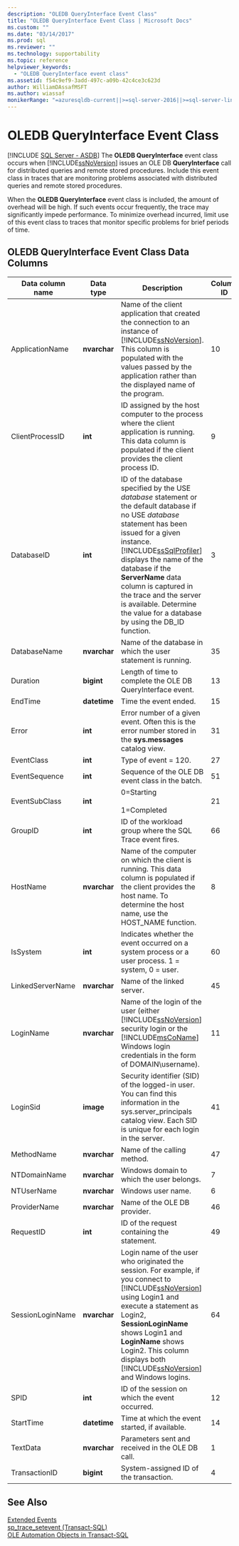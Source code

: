 ```yaml
---
description: "OLEDB QueryInterface Event Class"
title: "OLEDB QueryInterface Event Class | Microsoft Docs"
ms.custom: ""
ms.date: "03/14/2017"
ms.prod: sql
ms.reviewer: ""
ms.technology: supportability
ms.topic: reference
helpviewer_keywords: 
  - "OLEDB QueryInterface event class"
ms.assetid: f54c9ef9-3add-497c-a09b-42c4ce3c623d
author: WilliamDAssafMSFT
ms.author: wiassaf
monikerRange: "=azuresqldb-current||>=sql-server-2016||>=sql-server-linux-2017||=azuresqldb-mi-current"
---
```

# OLEDB QueryInterface Event Class
[!INCLUDE [SQL Server - ASDB](../../includes/applies-to-version/sql-asdb.md)]
  The **OLEDB QueryInterface** event class occurs when [!INCLUDE[ssNoVersion](../../includes/ssnoversion-md.md)] issues an OLE DB **QueryInterface** call for distributed queries and remote stored procedures. Include this event class in traces that are monitoring problems associated with distributed queries and remote stored procedures.  
  
 When the **OLEDB QueryInterface** event class is included, the amount of overhead will be high. If such events occur frequently, the trace may significantly impede performance. To minimize overhead incurred, limit use of this event class to traces that monitor specific problems for brief periods of time.  
  
## OLEDB QueryInterface Event Class Data Columns  
  
|Data column name|Data type|Description|Column ID|Filterable|  
|----------------------|---------------|-----------------|---------------|----------------|  
|ApplicationName|**nvarchar**|Name of the client application that created the connection to an instance of [!INCLUDE[ssNoVersion](../../includes/ssnoversion-md.md)]. This column is populated with the values passed by the application rather than the displayed name of the program.|10|Yes|  
|ClientProcessID|**int**|ID assigned by the host computer to the process where the client application is running. This data column is populated if the client provides the client process ID.|9|Yes|  
|DatabaseID|**int**|ID of the database specified by the USE *database* statement or the default database if no USE *database* statement has been issued for a given instance. [!INCLUDE[ssSqlProfiler](../../includes/sssqlprofiler-md.md)] displays the name of the database if the **ServerName** data column is captured in the trace and the server is available. Determine the value for a database by using the DB_ID function.|3|Yes|  
|DatabaseName|**nvarchar**|Name of the database in which the user statement is running.|35|Yes|  
|Duration|**bigint**|Length of time to complete the OLE DB QueryInterface event.|13|No|  
|EndTime|**datetime**|Time the event ended.|15|Yes|  
|Error|**int**|Error number of a given event. Often this is the error number stored in the **sys.messages** catalog view.|31|Yes|  
|EventClass|**int**|Type of event = 120.|27|No|  
|EventSequence|**int**|Sequence of the OLE DB event class in the batch.|51|No|  
|EventSubClass|**int**|0=Starting<br /><br /> 1=Completed|21|No|  
|GroupID|**int**|ID of the workload group where the SQL Trace event fires.|66|Yes|  
|HostName|**nvarchar**|Name of the computer on which the client is running. This data column is populated if the client provides the host name. To determine the host name, use the HOST_NAME function.|8|Yes|  
|IsSystem|**int**|Indicates whether the event occurred on a system process or a user process. 1 = system, 0 = user.|60|Yes|  
|LinkedServerName|**nvarchar**|Name of the linked server.|45|Yes|  
|LoginName|**nvarchar**|Name of the login of the user (either [!INCLUDE[ssNoVersion](../../includes/ssnoversion-md.md)] security login or the [!INCLUDE[msCoName](../../includes/msconame-md.md)] Windows login credentials in the form of DOMAIN\username).|11|Yes|  
|LoginSid|**image**|Security identifier (SID) of the logged-in user. You can find this information in the sys.server_principals catalog view. Each SID is unique for each login in the server.|41|Yes|  
|MethodName|**nvarchar**|Name of the calling method.|47|No|  
|NTDomainName|**nvarchar**|Windows domain to which the user belongs.|7|Yes|  
|NTUserName|**nvarchar**|Windows user name.|6|Yes|  
|ProviderName|**nvarchar**|Name of the OLE DB provider.|46|Yes|  
|RequestID|**int**|ID of the request containing the statement.|49|Yes|  
|SessionLoginName|**nvarchar**|Login name of the user who originated the session. For example, if you connect to [!INCLUDE[ssNoVersion](../../includes/ssnoversion-md.md)] using Login1 and execute a statement as Login2, **SessionLoginName** shows Login1 and **LoginName** shows Login2. This column displays both [!INCLUDE[ssNoVersion](../../includes/ssnoversion-md.md)] and Windows logins.|64|Yes|  
|SPID|**int**|ID of the session on which the event occurred.|12|Yes|  
|StartTime|**datetime**|Time at which the event started, if available.|14|Yes|  
|TextData|**nvarchar**|Parameters sent and received in the OLE DB call.|1|No|  
|TransactionID|**bigint**|System-assigned ID of the transaction.|4|Yes|  
  
## See Also  
 [Extended Events](../../relational-databases/extended-events/extended-events.md)   
 [sp_trace_setevent &#40;Transact-SQL&#41;](../../relational-databases/system-stored-procedures/sp-trace-setevent-transact-sql.md)   
 [OLE Automation Objects in Transact-SQL](../../relational-databases/stored-procedures/ole-automation-objects-in-transact-sql.md)  
  
  
